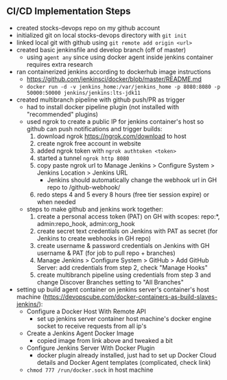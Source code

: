 ## CI/CD Implementation Steps
- created stocks-devops repo on my github account
- initialized git on local stocks-devops directory with `git init`
- linked local git with github using `git remote add origin <url>`
- created basic jenkinsfile and develop branch (off of master)
    - using `agent any` since using docker agent inside jenkins container requires extra research
- ran containerized jenkins according to dockerhub image instructions
    - https://github.com/jenkinsci/docker/blob/master/README.md
    - `docker run -d -v jenkins_home:/var/jenkins_home -p 8080:8080 -p 50000:50000 jenkins/jenkins:lts-jdk11`
- created multibranch pipeline with github push/PR as trigger
    - had to install docker pipeline plugin (not installed with "recommended" plugins)
    - used ngrok to create a public IP for jenkins container's host so github can push notifications and trigger builds:
        1. download ngrok https://ngrok.com/download to host
        2. create ngrok free account in website
        3. added ngrok token with `ngrok authtoken <token>`
        4. started a tunnel `ngrok http 8080`
        5. copy paste ngrok url to Manage Jenkins > Configure System > Jenkins Location > Jenkins URL
            - Jenkins should automatically change the webhook url in GH repo to <ngrok url>/github-webhook/
        6. redo steps 4 and 5 every 8 hours (free tier session expire) or when needed
    - steps to make github and jenkins work together:
        1. create a personal access token (PAT) on GH with scopes: repo:*, admin:repo_hook, admin:org_hook
        2. create secret text credentials on Jenkins with PAT as secret (for Jenkins to create webhooks in GH repo)
        3. create username & password credentials on Jenkins with GH username & PAT (for job to pull repo + branches)
        4. Manage Jenkins > Configure System > GitHub > Add GitHub Server: add credentials from step 2, check "Manage Hooks"
        5. create multibranch pipeline using credentials from step 3 and change Discover Branches setting to "All Branches"
- setting up build agent container on jenkins server's container's host machine (https://devopscube.com/docker-containers-as-build-slaves-jenkins/):   
    - Configure a Docker Host With Remote API
        - set up jenkins server container host machine's docker engine socket to receive requests from all ip's
    - Create a Jenkins Agent Docker Image
        - copied image from link above and tweaked a bit
    - Configure Jenkins Server With Docker Plugin
        - docker plugin already installed, just had to set up Docker Cloud details and Docker Agent templates (complicated, check link)
    - `chmod 777 /run/docker.sock` in host machine